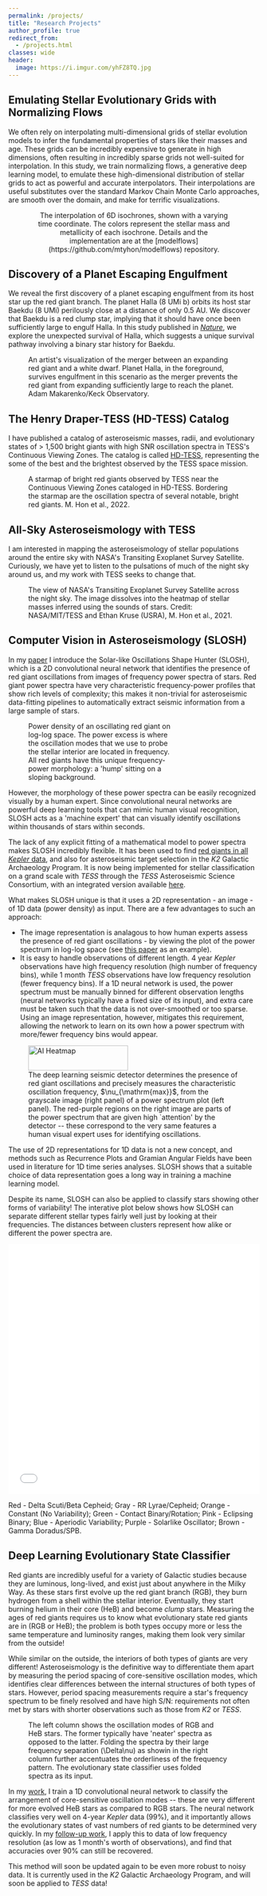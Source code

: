```yaml
---
permalink: /projects/
title: "Research Projects"
author_profile: true
redirect_from: 
  - /projects.html
classes: wide
header:
  image: https://i.imgur.com/yhFZ8TQ.jpg
---
```


Emulating Stellar Evolutionary Grids with Normalizing Flows
------
We often rely on interpolating multi-dimensional grids of stellar evolution models to infer the fundamental properties of stars like their masses and age. These grids can be incredibly expensive to generate in high dimensions, often resulting in incredibly sparse grids not well-suited for interpolation. In this study, we train normalizing flows, a generative deep learning model, to emulate these high-dimensional distribution of stellar grids to act as powerful and accurate interpolators. Their interpolations are useful substitutes over the standard Markov Chain Monte Carlo approaches, are smooth over the domain, and make for terrific visualizations. 

<figure style="width: 400px; margin: auto; text-align: center;">
  <img src="{{ site.url }}{{ site.baseurl }}/images/varymassfeh.gif" alt="" class="full">
  <figcaption>The interpolation of 6D isochrones, shown with a varying time coordinate. The colors represent the stellar mass and metallicity of each isochrone. Details and the implementation are at the [modelflows](https://github.com/mtyhon/modelflows) repository.   </figcaption>
</figure>


Discovery of a Planet Escaping Engulfment
------
We reveal the first discovery of a planet escaping engulfment from its host star up the red giant branch. The planet Halla (8 UMi b) orbits its host star Baekdu (8 UMi) perilously close at a distance of only 0.5 AU. We discover that Baekdu is a red clump star, implying that it should have once been sufficiently large to engulf Halla.
In this study published in [_Nature_](https://www.nature.com/articles/s41586-023-06029-0), we explore the unexpected survival of Halla, which suggests a unique survival pathway involving a binary star history for Baekdu.

<figure>
  <img src="{{ site.url }}{{ site.baseurl }}/images/8umi_merger.jpg" alt="" class="full">
  <figcaption>An artist's visualization of the merger between an expanding red giant and a white dwarf. Planet Halla, in the foreground, survives engulfment in this scenario as the merger prevents the red giant from expanding sufficiently large to reach the planet. Adam Makarenko/Keck Observatory. </figcaption>
</figure>

The Henry Draper-TESS (HD-TESS) Catalog
------
I have published a catalog of asteroseismic masses, radii, and evolutionary states of > 1,500 bright giants with high SNR oscillation spectra in TESS's Continuous Viewing Zones. The catalog is called [HD-TESS](https://doi.org/10.3847/1538-3881/ac8931), representing the some of the best and the brightest observed by the TESS space mission.

<figure>
  <img src="{{ site.url }}{{ site.baseurl }}/images/hdtess_poster.png" alt="" class="full">
  <figcaption>A starmap of bright red giants observed by TESS near the Continuous Viewing Zones cataloged in HD-TESS. Bordering the starmap are the oscillation spectra of several notable, bright red giants. M. Hon et al., 2022. </figcaption>
</figure>

All-Sky Asteroseismology with TESS
------
I am interested in mapping the asteroseismology of stellar populations around the entire sky with NASA's Transiting Exoplanet Survey Satellite. Curiously, we have yet to listen to the pulsations of much of the night sky around us, and my work with TESS seeks to change that.

<figure>
  <img src="{{ site.url }}{{ site.baseurl }}/images/TESS_Survey.gif" alt="">
  <figcaption>The view of NASA's Transiting Exoplanet Survey Satellite across the night sky. The image dissolves into the heatmap of stellar masses inferred using the sounds of stars. Credit: NASA/MIT/TESS and Ethan Kruse (USRA), M. Hon et al., 2021. </figcaption>
</figure> 

Computer Vision in Asteroseismology (SLOSH)
------

In my [paper](https://arxiv.org/abs/1804.07495) I introduce the Solar-like Oscillations Shape Hunter (SLOSH), which is a 2D convolutional neural network that identifies the presence of red giant oscillations from images of frequency power spectra of stars. Red giant power spectra have very characteristic frequency-power profiles that show rich levels of complexity; this makes it non-trivial for asteroseismic data-fitting pipelines to automatically extract seismic information from a large sample of stars. 

<figure style="width: 300px" class="align-right">
  <img src="{{ site.url }}{{ site.baseurl }}/images/GranulationNoVert.png" alt="">
  <figcaption>Power density of an oscillating red giant on log-log space. The power excess is where the oscillation modes that we use to probe the stellar interior are located in frequency. All red giants have this unique frequency-power morphology: a 'hump' sitting on a sloping background.</figcaption>
</figure> 

However, the morphology of these power spectra can be easily recognized visually by a human expert. Since convolutional neural networks are powerful deep learning tools that can mimic human visual recognition, SLOSH acts as a 'machine expert' that can visually identify oscillations within thousands of stars within seconds.   

The lack of any explicit fitting of a mathematical model to power spectra makes SLOSH incredibly flexible. It has been used to find [red giants in all _Kepler_ data](https://arxiv.org/abs/1903.00115), and also for asteroseismic target selection in the _K2_ Galactic Archaeology Program. It is now being implemented for stellar classification on a grand scale with _TESS_ through the _TESS_ Asteroseismic Science Consortium, with an integrated version available [here](https://github.com/tasoc/starclass). 

What makes SLOSH unique is that it uses a 2D representation - an image - of 1D data (power density) as input. There are a few advantages to such an approach:

* The image representation is analagous to how human experts assess the presence of red giant oscillations - by viewing the plot of the power spectrum in log-log space (see [this paper](https://arxiv.org/abs/1611.09852) as an example).
* It is easy to handle observations of different length. 4 year _Kepler_ observations have high frequency resolution (high number of frequency bins), while 1 month _TESS_ observations have low frequency resolution (fewer frequency bins). If a 1D neural network is used, the power spectrum must be manually binned for different observation lengths (neural networks typically have a fixed size of its input), and extra care must be taken such that the data is not over-smoothed or too sparse. Using an image representation, however, mitigates this requirement, allowing the network to learn on its own how a power spectrum with more/fewer frequency bins would appear.

<figure>
  <img src="/images/AI-Heatmap_Single_LargerFont.png" alt="AI Heatmap" width="200" height="50">
  <figcaption>The deep learning seismic detector determines the presence of red giant oscillations and precisely measures the characteristic oscillation frequency, $\nu_{\mathrm{max}}$, from the grayscale image (right panel) of a power spectrum plot (left panel). The red-purple regions on the right image are parts of the power spectrum that are given high `attention' by the detector -- these correspond to the very same features a human visual expert uses for identifying oscillations.</figcaption>
</figure>

The use of 2D representations for 1D data is not a new concept, and methods such as Recurrence Plots and Gramian Angular Fields have been used in literature for 1D time series analyses. SLOSH shows that a suitable choice of data representation goes a long way in training a machine learning model.

Despite its name, SLOSH can also be applied to classify stars showing other forms of variability! The interative plot below shows how SLOSH can separate different stellar types fairly well just by looking at their frequencies. The distances between clusters represent how alike or different the power spectra are.

<iframe src="/files/SLOSH_Train_Embedding_Image_Online.html"
    sandbox="allow-same-origin allow-scripts"
    width="100%"
    height="500"
    scrolling="no"
    seamless="seamless"
    frameborder="0">
</iframe>

Red - Delta Scuti/Beta Cepheid; Gray - RR Lyrae/Cepheid; Orange - Constant (No Variability); Green - Contact Binary/Rotation; Pink - Eclipsing Binary; Blue - Aperiodic Variability; Purple - Solarlike Oscillator; Brown - Gamma Doradus/SPB.

Deep Learning Evolutionary State Classifier
------

Red giants are incredibly useful for a variety of Galactic studies because they are luminous, long-lived, and exist just about anywhere in the Milky Way. As these stars first evolve up the red giant branch (RGB), they burn hydrogen from a shell within the stellar interior. Eventually, they start burning helium in their core (HeB) and become _clump_ stars. Measuring the ages of red giants requires us to know what evolutionary state red giants are in (RGB or HeB); the problem is both types occupy more or less the same temperature and luminosity ranges, making them look very similar from the outside!

While similar on the outside, the interiors of both types of giants are very different! Asteroseismology is the definitive way to differentiate them apart by measuring the period spacing of core-sensitive oscillation modes, which identifies clear differences between the internal structures of both types of stars. However, period spacing measurements require a star's frequency spectrum to be finely resolved and have high S/N: requirements not often met by stars with shorter observations such as those from _K2_ or _TESS_.

<figure style="width: 400px" class="align-right">
  <img src="{{ site.url }}{{ site.baseurl }}/images/PopComp.png" alt="">
  <figcaption>The left column shows the oscillation modes of RGB and HeB stars. The former typically have 'neater' spectra as opposed to the latter. Folding the spectra by their large frequency separation (\Delta\nu) as showin in the right column further accentuates the orderliness of the frequency pattern. The evolutionary state classifier uses folded spectra as its input. </figcaption>
</figure> 

In my [work](https://arxiv.org/abs/1705.06405), I train a 1D convolutional neural network to classify the arrangement of core-sensitive oscillation modes -- these are very different for more evolved HeB stars as compared to RGB stars. The neural network classifies very well on 4-year _Kepler_ data (99%), and it importantly allows the evolutionary states of vast numbers of red giants to be determined very quickly. In my [follow-up work](https://arxiv.org/abs/1802.07260), I apply this to data of low frequency resolution (as low as 1 month's worth of observations), and find that accuracies over 90% can still be recovered.

This method will soon be updated again to be even more robust to noisy data. It is currently used in the _K2_ Galactic Archaeology Program, and will soon be applied to _TESS_ data! 


